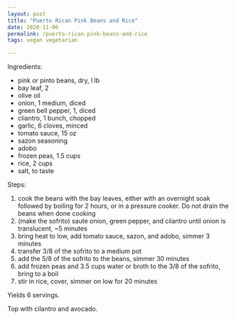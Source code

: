 ```yaml
---
layout: post
title: "Puerto Rican Pink Beans and Rice"
date: 2020-11-06
permalink: /puerto-rican-pink-beans-and-rice
tags: vegan vegetarian

---
```


Ingredients:
  * pink or pinto beans, dry, l lb
  * bay leaf, 2
  * olive oil
  * onion, 1 medium, diced
  * green bell pepper, 1, diced
  * cliantro, 1 bunch, chopped
  * garlic, 6 cloves, minced
  * tomato sauce, 15 oz
  * sazon seasoning
  * adobo
  * frozen peas, 1.5 cups
  * rice, 2 cups
  * salt, to taste

Steps:
  1. cook the beans with the bay leaves, either with an overnight soak followed by boiling for 2 hours, or in a pressure cooker. Do not drain the beans when done cooking
  1. (make the sofrito) saute onion, green pepper, and cilantro until onion is translucent, ~5 minutes
  1. bring heat to low, add tomato sauce, sazon, and adobo, simmer 3 minutes
  1. transfer 3/8 of the sofrito to a medium pot
  1. add the 5/8 of the sofrito to the beans, simmer 30 minutes
  1. add frozen peas and 3.5 cups water or broth to the 3/8 of the sofrito, bring to a boil
  1. stir in rice, cover, simmer on low for 20 minutes

Yields 6 servings.

Top with cilantro and avocado.
